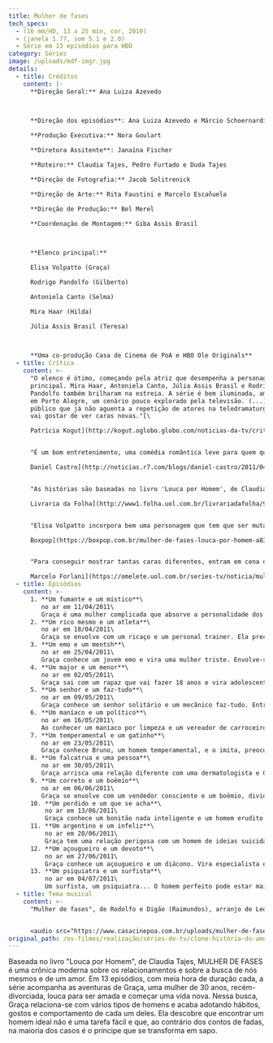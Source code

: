 ```yaml
---
title: Mulher de fases
tech_specs:
  - (16 mm/HD, 13 x 25 min, cor, 2010)
  - (janela 1.77, som 5.1 e 2.0)
  - Série em 13 episódios para HBO
category: Séries
image: /uploads/mdf-imgr.jpg
details:
  - title: Créditos
    content: |-
      **Direção Geral:** Ana Luiza Azevedo

       

      **Direção dos episódios**: Ana Luiza Azevedo e Márcio Schoernardie

      **Produção Executiva:** Nora Goulart

      **Diretora Assitente**: Janaína Fischer

      **Roteiro:** Claudia Tajes, Pedro Furtado e Duda Tajes

      **Direção de Fotografia:** Jacob Solitrenick

      **Direção de Arte:** Rita Faustini e Marcelo Escañuela

      **Direção de Produção:** Bel Merel

      **Coordenação de Montagem:** Giba Assis Brasil

       

      **Elenco principal:**

      Elisa Volpatto (Graça)

      Rodrigo Pandolfo (Gilberto)

      Antoniela Canto (Selma)

      Mira Haar (Hilda)

      Júlia Assis Brasil (Teresa)

       

      **Uma co-produção Casa de Cinema de PoA e HBO Ole Originals**
  - title: Crítica
    content: >-
      "O elenco é ótimo, começando pela atriz que desempenha a personagem
      principal. Mira Haar, Antoniela Canto, Júlia Assis Brasil e Rodrigo
      Pandolfo também brilharam na estreia. A série é bem iluminada, ambientada
      em Porto Alegre, um cenário pouco explorado pela televisão. (...) O
      público que já não aguenta a repetição de atores na teledramaturgia também
      vai gostar de ver caras novas."[\

      Patrícia Kogut](http://kogut.oglobo.globo.com/noticias-da-tv/critica/noticia/2011/04/critica-mulher-de-fases-morno-374446.html), O Globo, 13/04/2011


      "É um bom entretenimento, uma comédia romântica leve para quem quer apenas espairecer depois de um dia de trabalho. Tem uma edição ágil, uma boa direção, um bom elenco fixo (alguns atores, como a protagonista, são gaúchos; outros foram içados no teatro). A seu favor, ainda há o fato de revelar paisagens de Porto Alegre, quebrando a hegemonia de Rio-São Paulo."[\

      Daniel Castro](http://noticias.r7.com/blogs/daniel-castro/2011/04/03/hbo-aposta-em-serie-machista-filmada-no-rio-grande-do-sul/), blog, 03/04/2011


      "As histórias são baseadas no livro 'Louca por Homem', de Claudia Tajes. (...) Com passagens bem-humoradas, a escritora cria e recria situações com que todas as mulheres podem se identificar, pois, lá no fundo (e não se precisa descer tanto assim), mesmo que com particularidades aparentemente diferentes, os homens apresentados são todos os iguais: chatos, chorões e em busca de uma histérica para cuidar deles."[\

      Livraria da Folha](http://www1.folha.uol.com.br/livrariadafolha/910037-louca-por-homem-brinca-com-gafes-e-situacoes-histericas-da-mulher-de-fases.shtml), 03/05/2011


      "Elisa Volpatto incorpora bem uma personagem que tem que ser mutante a cada episódio. É surpreendente como ela se transforma em outra pessoa quando começa a adquirir os hábitos do parceiro. O resto do elenco não fica muito atrás. A química entre eles funciona bem. (...) E a gente duvida muito que o público não ache Graça uma graça."[\

      Boxpop](https://boxpop.com.br/mulher-de-fases-louca-por-homem-a832e3e08e26), 08/04/2011


      "Para conseguir mostrar tantas caras diferentes, entram em cena os figurinos variados, as revistas que ela compra na banca e, principalmente, o talento da atriz, que parece ser bem grande. Em uma cena solo em que visita um apartamento para si mesma, Volpatto faz a corretora e a cliente, no melhor estilo Gollum e Smeagol. Impressionante."[\

      Marcelo Forlani](https://omelete.uol.com.br/series-tv/noticia/mulher-de-fases-preview/), Omelete, 12/04/2011
  - title: Episódios
    content: >-
      1. **Um fumante e um místico**\
         no ar em 11/04/2011\
         Graça é uma mulher complicada que absorve a personalidade dos homens com quem sai. Separada, ela se envolve com um fumante e um místico.
      2. **Um rico mesmo e um atleta**\
         no ar em 18/04/2011\
         Graça se envolve com um ricaço e um personal trainer. Ela precisa ter estômago para os caprichos de um e fôlego para os exercícios do outro.
      3. **Um emo e um mentsh**\
         no ar em 25/04/2011\
         Graça conhece um jovem emo e vira uma mulher triste. Envolve-se com um judeu ortodoxo e aprende os fundamentos do judaísmo.
      4. **Um major e um menor**\
         no ar em 02/05/2011\
         Graça sai com um rapaz que vai fazer 18 anos e vira adolescente. Envolve-se com um rígido major aposentado e adquire trejeitos militares.
      5. **Um senhor e um faz-tudo**\
         no ar em 09/05/2011\
         Graça conhece um senhor solitário e um mecânico faz-tudo. Entre instalar tomadas e aprender tango, Graça com certeza aprontará mais uma.
      6. **Um maníaco e um político**\
         no ar em 16/05/2011\
         Ao conhecer um maníaco por limpeza e um vereador de carroceiros, Graça fica dividida entre o mundo asséptico e o cheiro de povo.
      7. **Um temperamental e um gatinho**\
         no ar em 23/05/2011\
         Graça conhece Bruno, um homem temperamental, e o imita, preocupando sua amiga Selma. Depois conhece um homem muito feio e trata de mudar o visual.
      8. **Um falcatrua e uma pessoa**\
         no ar em 30/05/2011\
         Graça arrisca uma relação diferente com uma dermatologista e Gilberto tenta esquecer a ex, saindo com uma garota mais jovem.
      9. **Um correto e um boêmio**\
         no ar em 06/06/2011\
         Graça se envolve com um vendedor consciente e um boêmio, dividindo-se entre passeatas ecológicas e noitadas com muita bebida e karaokê.
      10. **Um perdido e um que se acha**\
          no ar em 13/06/2011\
          Graça conhece um bonitão nada inteligente e um homem erudito e pedante. Entra em crise e começa a questionar sua busca pelo homem perfeito.
      11. **Um argentino e um infeliz**\
          no ar em 20/06/2011\
          Graça tem uma relação perigosa com um homem de ideias suicidas e preocupa a todos. Também conhece um argentino e passa a falar o portunhol.
      12. **Um açougueiro e um devoto**\
          no ar em 27/06/2011\
          Graça conhece um açougueiro e um diácono. Vira especialista em carnes e caridade. Mas estranha o comportamento do ex-marido, que a ignora.
      13. **Um psiquiatra e um surfista**\
          no ar em 04/07/2011\
          Um surfista, um psiquiatra... O homem perfeito pode estar mais próximo do que Graça imagina.
  - title: Tema musical
    content: >-
      "Mulher de fases", de Rodolfo e Digão (Raimundos), arranjo de Leo Henkin


      <audio src="https://www.casacinepoa.com.br/uploads/mulher-de-fases.mp3" controls />
original_path: /os-filmes/realização/séries-de-tv/clone-história-do-amor.html
---
```

Baseada no livro "Louca por Homem", de Claudia Tajes, MULHER DE FASES é uma crônica moderna sobre os relacionamentos e sobre a busca de nós mesmos e de um amor. Em 13 episódios, com meia hora de duração cada, a série acompanha as aventuras de Graça, uma mulher de 30 anos, recém-divorciada, louca para ser amada e começar uma vida nova. Nessa busca, Graça relaciona-se com vários tipos de homens e acaba adotando hábitos, gostos e comportamento de cada um deles. Ela descobre que encontrar um homem ideal não é uma tarefa fácil e que, ao contrário dos contos de fadas, na maioria dos casos é o príncipe que se transforma em sapo.